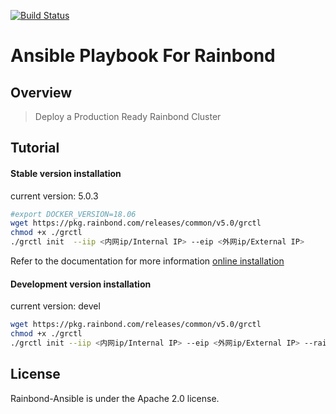 [![Build Status](https://travis-ci.org/goodrain/rainbond-ansible.svg?branch=5.0)](https://travis-ci.org/goodrain/rainbond-ansible)

# Ansible Playbook For Rainbond

## Overview

> Deploy a Production Ready Rainbond Cluster

## Tutorial

#### Stable version installation

current version: 5.0.3

```bash
#export DOCKER_VERSION=18.06
wget https://pkg.rainbond.com/releases/common/v5.0/grctl
chmod +x ./grctl
./grctl init  --iip <内网ip/Internal IP> --eip <外网ip/External IP>
```

Refer to the documentation for more information [online installation](https://www.rainbond.com/docs/stable/getting-started/online-installation.html)


#### Development version installation

current version: devel

```bash
wget https://pkg.rainbond.com/releases/common/v5.0/grctl
chmod +x ./grctl
./grctl init --iip <内网ip/Internal IP> --eip <外网ip/External IP> --rainbond-version devel
```

## License

Rainbond-Ansible is under the Apache 2.0 license.

